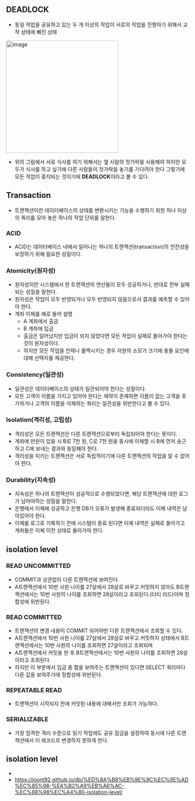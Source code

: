 ## DEADLOCK
- 동일 작업을 공유하고 있는 두 개 이상의 작업이 서로의 작업을 진행하기 위해서 교착 상태에 빠진 상태

<img width="306" alt="image" src="https://user-images.githubusercontent.com/43610417/222869524-15493eef-7c34-48f8-be2d-fb255af8d343.png">

- 위의 그림에서 서로 식사를 하기 위해서는 옆 사람의 젓가락을 사용해야 하지만 모두가 식사를 하고 싶기에 다른 사람들이 젓가락을 놓기를 기다려야 한다 그렇기에 모든 작업이 중지되는 것이기에 **DEADLOCK**이라고 볼 수 있다.

## Transaction
- 트랜잭션이란 데이터베이스의 상태를 변환시키는 기능을 수행하기 위한 하나 이상의 쿼리를 모아 놓은 하나의 작업 단위를 말한다.
### ACID
- ACID는 데이터베이스 내에서 일어나는 하나의 트랜잭션(transaction)의 안전성을 보장하기 위해 필요한 성질이다.
### Atomicity(원자성)
- 원자성이란 시스템에서 한 트랜잭션의 연산들이 모두 성공하거나, 반대로 전부 실패되는 성질을 말한다.
- 원자성은 작업이 모두 반영되거나 모두 반영되지 않음으로서 결과를 예측할 수 있어야 한다.
- 계좌 이체를 예로 들어 설명
  - A 계좌에서 출금
  - B 계좌에 입금
  - 출금은 일어났지만 입금이 되지 않았다면 모든 작업이 실패로 돌아가야 한다는 것이 원자성이다.
  - 하지만 모든 작업을 언제나 롤백시키는 경우 자원의 소모가 크기에 충돌 요인에 대해 선택지를 제공한다.
### Consistency(일관성)
- 일관성은 데이터베이스의 상태가 일관되어야 한다는 성질이다.
- 모든 고객이 이름을 가지고 있어야 한다는 제약이 존재하면 이름이 없는 고객을 추가하거나 고객의 이름을 삭제하는 쿼리는 일관성을 위반한다고 볼 수 있다.
### Isolation(격리성, 고립성)
- 격리성은 모든 트랜잭션은 다른 트랜잭션으로부터 독립되어야 한다는 뜻이다.
- 계좌에 만원이 있을 시 B로 7천 원, C로 7천 원을 동시에 이체할 시 B에 먼저 송근하고 C에 보내는 결과와 동일해야 한다.
- 격리성을 지키는 트랜젝션은 서로 독립적이기에 다른 트랜젝션의 작업을 알 수 없어야 한다.
### Durability(지속성)
- 지속성은 하나의 트랜잭션이 성공적으로 수행되었다면, 해당 트랜잭션에 대한 로그가 남아야하는 성질을 말한다.
- 은행에서 이체에 성공하고 은행 DB가 오류가 발생해 종료되더라도 이체 내역은 남아있어야 한다.
- 이체를 로그로 기록하기 전에 시스템이 종료 된다면 이체 내역은 실패로 돌아가고 계좌들은 이체 이전 상태로 돌아가야 한다.
## isolation level
### READ UNCOMMITTED
- COMMIT과 상관없이 다른 트랜잭션에 보여진다.
- A트랜잭션에서 10번 사원 나이를 27살에서 28살로 바꾸고 커밋하지 않아도 B트랜잭션에서는 10번 사원의 나이를 조회하면 28살이라고 조회된다.(더티 리드)이며 정합성에 위반된다.
### READ COMMITTED
- 트랜잭션의 변경 내용이 COMMIT 되어야만 다른 트랜잭션에서 조회할 수 있다.
- A트랜잭션에서 10번 사원 나이를 27살에서 28살로 바꾸고 커밋하지 상태에서 B트랜잭션에서는 10번 사원의 나이를 조회하면 27살이라고 조회되며
- A트랜잭션에서 커밋을 한 후 B트랜잭션에서는 10번 사원의 나이를 조회하면 28살이라고 조회된다.
- 하지만 이 부분에서 입금 총 합을 보여주는 트랜잭션이 있다면 SELECT 쿼리마다 다른 값을 보여주기에 정합성에 위반된다.
### REPEATABLE READ
- 트랜잭션이 시작되지 전에 커밋된 내용에 대해서만 조회가 가능하다.
### SERIALIZABLE
- 가장 엄격한 격리 수준으로 읽기 작업에도 공유 잠금을 설정하여 동시에 다른 트랜잭션에서 이 레코드르 변경하지 못하게 한다.
## isolation level
- 
- https://joont92.github.io/db/%ED%8A%B8%EB%9E%9C%EC%9E%AD%EC%85%98-%EA%B2%A9%EB%A6%AC-%EC%88%98%EC%A4%80-isolation-level/
